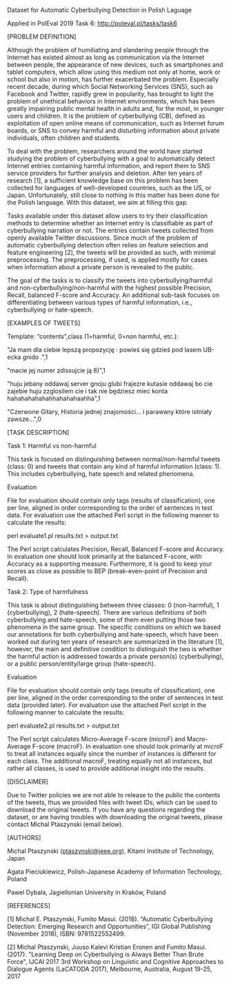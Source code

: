 Dataset for Automatic Cyberbullying Detection in Polish Laguage

Applied in PolEval 2019 Task 6:
http://poleval.pl/tasks/task6

[PROBLEM DEFINITION]

Although the problem of humiliating and slandering people through the Internet has existed almost as long as communication via the Internet between people, the appearance of new devices, such as smartphones and tablet computers, which allow using this medium not only at home, work or school but also in motion, has further exacerbated the problem. Especially recent decade, during which Social Networking Services (SNS), such as Facebook and Twitter, rapidly grew in popularity, has brought to light the problem of unethical behaviors in Internet environments, which has been greatly impairing public mental health in adults and, for the most, in younger users and children. It is the problem of cyberbullying (CB), defined as exploitation of open online means of communication, such as Internet forum boards, or SNS to convey harmful and disturbing information about private individuals, often children and students.

To deal with the problem, researchers around the world have started studying the problem of cyberbullying with a goal to automatically detect Internet entries containing harmful information, and report them to SNS service providers for further analysis and deletion. After ten years of research [1], a sufficient knowledge base on this problem has been collected for languages of well-developed countries, such as the US, or Japan. Unfortunately, still close to nothing in this matter has been done for the Polish language. With this dataset, we aim at filling this gap.

Tasks available under this dataset allow users to try their classification methods to determine whether an Internet entry is classifiable as part of cyberbullying narration or not. The entries contain tweets collected from openly available Twitter discussions. Since much of the problem of automatic cyberbullying detection often relies on feature selection and feature engineering [2], the tweets will be provided as such, with minimal preprocessing. The preprocessing, if used, is applied mostly for cases when information about a private person is revealed to the public.

The goal of the tasks is to classify the tweets into cyberbullying/harmful and non-cyberbullying/non-harmful with the highest possible Precision, Recall, balanced F-score and Accuracy. An additional sub-task focuses on differentiating between various types of harmful information, i.e., cyberbullying or hate-speech.


[EXAMPLES OF TWEETS]

Template: “contents”,class (1=harmful, 0=non harmful, etc.):

"Ja mam dla ciebie lepszą propozycję : powieś się gdzieś pod lasem UB-ecka gnido .",1

"macie jej numer zdissujcie ją 8)",1

"huju jebany oddawaj server gnoju glubi frajezre kutasie oddawaj bo cie zajebie huju zzglosilem cie i tak nie będziesz miec konta hahahahahahahhahahahaahha",1

"Czerwone Gitary, Historia jednej znajomości... i parawany które istniały zawsze…",0


[TASK DESCRIPTION]

Task 1: Harmful vs non-harmful

This task is focused on distinguishing between normal/non-harmful tweets (class: 0) and tweets that contain any kind of harmful information (class: 1). This includes cyberbullying, hate speech and related phenomena. 

Evaluation

File for evaluation should contain only tags (results of classification), one per line, aligned in order corresponding to the order of sentences in test data. For evaluation use the attached Perl script in the following manner to calculate the results:

perl evaluate1.pl results.txt > output.txt

The Perl script calculates Precision, Recall, Balanced F-score and Accuracy. In evaluation one should look primarily at the balanced F-score, with Accuracy as a supporting measure. Furthermore, it is good to keep your scores as close as possible to BEP (break-even-point of Precision and Recall).


Task 2: Type of harmfulness

This task is about distinguishing between three classes: 0 (non-harmful), 1 (cyberbullying), 2 (hate-speech). There are various definitions of both cyberbullying and hate-speech, some of them even putting those two phenomena in the same group. The specific conditions on which we based our annotations for both cyberbullying and hate-speech, which have been worked out during ten years of research are summarized in the literature [1], however, the main and definitive condition to distinguish the two is whether the harmful action is addressed towards a private person(s) (cyberbullying), or a public person/entity/large group (hate-speech).

Evaluation

File for evaluation should contain only tags (results of classification), one per line, aligned in the order corresponding to the order of sentences in test data (provided later). For evaluation use the attached Perl script in the following manner to calculate the results:

perl evaluate2.pl results.txt > output.txt

The Perl script calculates Micro-Average F-score (microF) and Macro-Average F-score (macroF). In evaluation one should look primarily at microF to treat all instances equally since the number of instances is different for each class. The additional macroF, treating equally not all instances, but rather all classes, is used to provide additional insight into the results.

[DISCLAIMER]

Due to Twitter policies we are not able to release to the public the contents of the tweets, thus we provided files with tweet IDs, which can be used to download the original tweets. If you have any questions regarding the dataset, or are having troubles with downloading the original tweets, please contact Michal Ptaszynski (email below).

[AUTHORS]

Michal Ptaszynski (ptaszynski@ieee.org), Kitami Institute of Technology, Japan

Agata Pieciukiewicz, Polish-Japanese Academy of Information Technology, Poland

Pawel Dybala, Jagiellonian University in Kraków, Poland


[REFERENCES]

[1] Michal E. Ptaszynski, Fumito Masui. (2018). “Automatic Cyberbullying Detection: Emerging Research and Opportunities”, IGI Global Publishing (November 2018), ISBN: 9781522552499.

[2] Michal Ptaszynski, Juuso Kalevi Kristian Eronen and Fumito Masui. (2017). "Learning Deep on Cyberbullying is Always Better Than Brute Force", IJCAI 2017 3rd Workshop on Linguistic and Cognitive Approaches to Dialogue Agents (LaCATODA 2017), Melbourne, Australia, August 19-25, 2017
